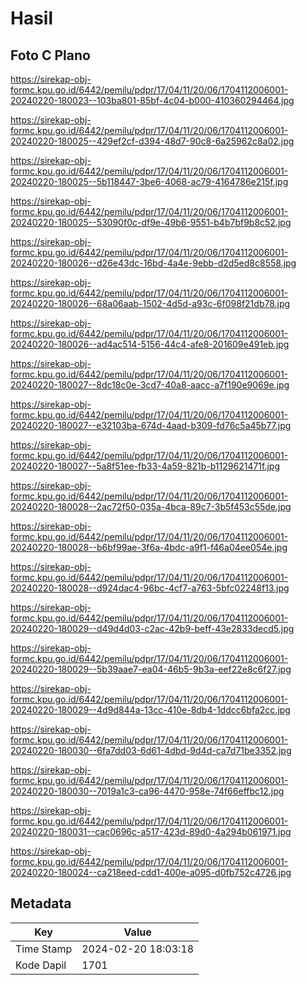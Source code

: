 # Hasil

## Foto C Plano

https://sirekap-obj-formc.kpu.go.id/6442/pemilu/pdpr/17/04/11/20/06/1704112006001-20240220-180023--103ba801-85bf-4c04-b000-410360294464.jpg

https://sirekap-obj-formc.kpu.go.id/6442/pemilu/pdpr/17/04/11/20/06/1704112006001-20240220-180025--429ef2cf-d394-48d7-90c8-6a25962c8a02.jpg

https://sirekap-obj-formc.kpu.go.id/6442/pemilu/pdpr/17/04/11/20/06/1704112006001-20240220-180025--5b118447-3be6-4068-ac79-4164786e215f.jpg

https://sirekap-obj-formc.kpu.go.id/6442/pemilu/pdpr/17/04/11/20/06/1704112006001-20240220-180025--53090f0c-df9e-49b6-9551-b4b7bf9b8c52.jpg

https://sirekap-obj-formc.kpu.go.id/6442/pemilu/pdpr/17/04/11/20/06/1704112006001-20240220-180026--d26e43dc-16bd-4a4e-9ebb-d2d5ed8c8558.jpg

https://sirekap-obj-formc.kpu.go.id/6442/pemilu/pdpr/17/04/11/20/06/1704112006001-20240220-180026--68a06aab-1502-4d5d-a93c-6f098f21db78.jpg

https://sirekap-obj-formc.kpu.go.id/6442/pemilu/pdpr/17/04/11/20/06/1704112006001-20240220-180026--ad4ac514-5156-44c4-afe8-201609e491eb.jpg

https://sirekap-obj-formc.kpu.go.id/6442/pemilu/pdpr/17/04/11/20/06/1704112006001-20240220-180027--8dc18c0e-3cd7-40a8-aacc-a7f190e9069e.jpg

https://sirekap-obj-formc.kpu.go.id/6442/pemilu/pdpr/17/04/11/20/06/1704112006001-20240220-180027--e32103ba-674d-4aad-b309-fd76c5a45b77.jpg

https://sirekap-obj-formc.kpu.go.id/6442/pemilu/pdpr/17/04/11/20/06/1704112006001-20240220-180027--5a8f51ee-fb33-4a59-821b-b1129621471f.jpg

https://sirekap-obj-formc.kpu.go.id/6442/pemilu/pdpr/17/04/11/20/06/1704112006001-20240220-180028--2ac72f50-035a-4bca-89c7-3b5f453c55de.jpg

https://sirekap-obj-formc.kpu.go.id/6442/pemilu/pdpr/17/04/11/20/06/1704112006001-20240220-180028--b6bf99ae-3f6a-4bdc-a9f1-f46a04ee054e.jpg

https://sirekap-obj-formc.kpu.go.id/6442/pemilu/pdpr/17/04/11/20/06/1704112006001-20240220-180028--d924dac4-96bc-4cf7-a763-5bfc02248f13.jpg

https://sirekap-obj-formc.kpu.go.id/6442/pemilu/pdpr/17/04/11/20/06/1704112006001-20240220-180029--d49d4d03-c2ac-42b9-beff-43e2833decd5.jpg

https://sirekap-obj-formc.kpu.go.id/6442/pemilu/pdpr/17/04/11/20/06/1704112006001-20240220-180029--5b39aae7-ea04-46b5-9b3a-eef22e8c6f27.jpg

https://sirekap-obj-formc.kpu.go.id/6442/pemilu/pdpr/17/04/11/20/06/1704112006001-20240220-180029--4d9d844a-13cc-410e-8db4-1ddcc6bfa2cc.jpg

https://sirekap-obj-formc.kpu.go.id/6442/pemilu/pdpr/17/04/11/20/06/1704112006001-20240220-180030--6fa7dd03-6d61-4dbd-9d4d-ca7d71be3352.jpg

https://sirekap-obj-formc.kpu.go.id/6442/pemilu/pdpr/17/04/11/20/06/1704112006001-20240220-180030--7019a1c3-ca96-4470-958e-74f66effbc12.jpg

https://sirekap-obj-formc.kpu.go.id/6442/pemilu/pdpr/17/04/11/20/06/1704112006001-20240220-180031--cac0696c-a517-423d-89d0-4a294b061971.jpg

https://sirekap-obj-formc.kpu.go.id/6442/pemilu/pdpr/17/04/11/20/06/1704112006001-20240220-180024--ca218eed-cdd1-400e-a095-d0fb752c4726.jpg


## Metadata

| Key        | Value               |
| ---------- | ------------------- |
| Time Stamp | 2024-02-20 18:03:18 |
| Kode Dapil | 1701                |



